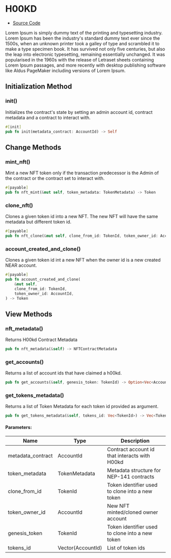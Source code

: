 # H00KD

- [Source Code](https://github.com/Shard-Labs/h00kd-contracts/blob/develop-2.0/h00kd/src/lib.rs)

Lorem Ipsum is simply dummy text of the printing and typesetting industry. Lorem Ipsum has been the industry's standard dummy text ever since the 1500s, when an unknown printer took a galley of type and scrambled it to make a type specimen book. It has survived not only five centuries, but also the leap into electronic typesetting, remaining essentially unchanged. It was popularised in the 1960s with the release of Letraset sheets containing Lorem Ipsum passages, and more recently with desktop publishing software like Aldus PageMaker including versions of Lorem Ipsum.

## Initialization Method

### init()

Initializes the contract's state by setting an admin account id, contract metadata and a contract to interact with.

```rust
#[init]
pub fn init(metadata_contract: AccountId) -> Self
```

## Change Methods

### mint_nft()

Mint a new NFT token only if the transaction predecessor is the Admin of the contract or the contract set to interact with.

```rust
#[payable]
pub fn nft_mint(&mut self, token_metadata: TokenMetadata) -> Token
```

### clone_nft()

Clones a given token id into a new NFT. The new NFT will have the same metadata but different token id.

```rust
#[payable]
pub fn nft_clone(&mut self, clone_from_id: TokenId, token_owner_id: AccountId) -> Token
```

### account_created_and_clone()

Clones a given token id int a new NFT when the owner id is a new created NEAR account.

```rust
#[payable]
pub fn account_created_and_clone(
    &mut self,
    clone_from_id: TokenId,
    token_owner_id: AccountId,
) -> Token
```

## View Methods

### nft_metadata()

Returns H00kd Contract Metadata

```rust
pub fn nft_metadata(&self) -> NFTContractMetadata
```

### get_accounts()

Returns a list of account ids that have claimed a h00kd.

```rust
pub fn get_accounts(&self, genesis_token: TokenId) -> Option<Vec<AccountId>>
```

### get_tokens_metadata()

Returns a list of Token Metadata for each token id provided as argument.

```rust
pub fn get_tokens_metadata(&self, tokens_id: Vec<TokenId>) -> Vec<TokenMetadata>
```

#### Parameters:

| Name              | Type              | Description                                     |
| ----------------- | ----------------- | ----------------------------------------------- |
| metadata_contract | AccountId         | Contract account id that interacts with H00kd   |
| token_metadata    | TokenMetadata     | Metadata structure for NEP-141 contracts        |
| clone_from_id     | TokenId           | Token identifier used to clone into a new token |
| token_owner_id    | AccountId         | New NFT minted/cloned owner account             |
| genesis_token     | TokenId           | Token identifier used to clone into a new token |
| tokens_id         | Vector(AccountId) | List of token ids                               |
